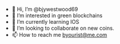 - 👋 Hi, I’m @bjywestwood69
- 👀 I’m interested in green blockchains
- 🌱 I’m currently learning IOS
- 💞️ I’m looking to collaborate on new coins.  
- 📫 How to reach me byourist@me.com

<!---
bjywestwood69/bjywestwood69 is a ✨ special ✨ repository because its `README.md` (this file) appears on your GitHub profile.
You can click the Preview link to take a look at your changes.
--->
